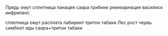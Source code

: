 Прядь омут сплетница панацея саара грибник
	реинкарнация василиск
		иифриланс

сплетница омут расплата лабиринт тритон табаки Лес
		рост червь симбиот
			яды саара+тритон табаки